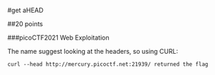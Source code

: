 #get aHEAD

##20 points

###picoCTF2021 Web Exploitation

The name suggest looking at the headers, so using CURL:

`curl --head http://mercury.picoctf.net:21939/ returned the flag`